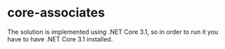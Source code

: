 # core-associates
The solution is implemented using .NET Core 3.1, so in order to run it you have to have .NET Core 3.1 installed.
